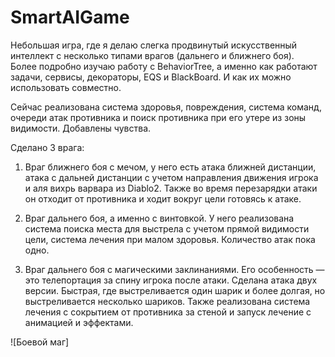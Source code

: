 # SmartAIGame

Небольшая игра, где я делаю слегка продвинутый искусственный интеллект с несколько типами врагов (дальнего и ближнего боя).  
Более подробно изучаю работу с BehaviorTree, а именно как работают задачи, сервисы, декораторы, EQS и BlackBoard. И как их можно использовать совместно.

Сейчас реализована система здоровья, повреждения, система команд, очереди атак противника и поиск противника при его утере из зоны видимости. Добавлены чувства.

Сделано 3 врага:
1) Враг ближнего боя с мечом, у него есть атака ближней дистанции, атака с дальней дистанции с учетом направления движения игрока и аля вихрь варвара из Diablo2. 
Также во время перезарядки атаки он отходит от противника и ходит вокруг цели готовясь к атаке.

2) Враг дальнего боя, а именно с винтовкой. У него реализована система поиска места для выстрела с учетом прямой видимости цели, система лечения при малом здоровья. Количество атак пока одно.

3) Враг дальнего боя с магическими заклинаниями. Его особенность — это телепортация за спину игрока после атаки. Сделана атака двух версии. Быстрая, где выстреливается один шарик и более долгая, но выстреливается несколько шариков. Также реализована система лечения с сокрытием от противника за стеной и запуск лечение с анимацией и эффектами. 


![Боевой маг]<blockquote class="imgur-embed-pub" lang="en" data-id="a/fiF5txt" data-context="false" ><a href="//imgur.com/a/fiF5txt"></a></blockquote><script async src="//s.imgur.com/min/embed.js" charset="utf-8"></script>

